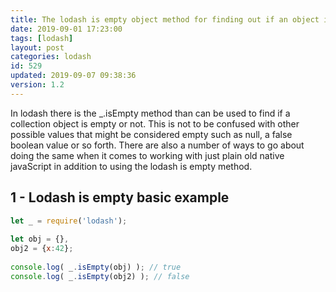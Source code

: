 ```yaml
---
title: The lodash is empty object method for finding out if an object is empty or not
date: 2019-09-01 17:23:00
tags: [lodash]
layout: post
categories: lodash
id: 529
updated: 2019-09-07 09:38:36
version: 1.2
---
```


In lodash there is the \_.isEmpty method than can be used to find if a collection object is empty or not. This is not to be confused with other possible values that might be considered empty such as null, a false boolean value or so forth. There are also a number of ways to go about doing the same when it comes to working with just plain old native javaScript in addition to using the lodash is empty method. 

<!-- more -->

## 1 - Lodash is empty basic example

```js
let _ = require('lodash');
 
let obj = {},
obj2 = {x:42};
 
console.log( _.isEmpty(obj) ); // true
console.log( _.isEmpty(obj2) ); // false
```